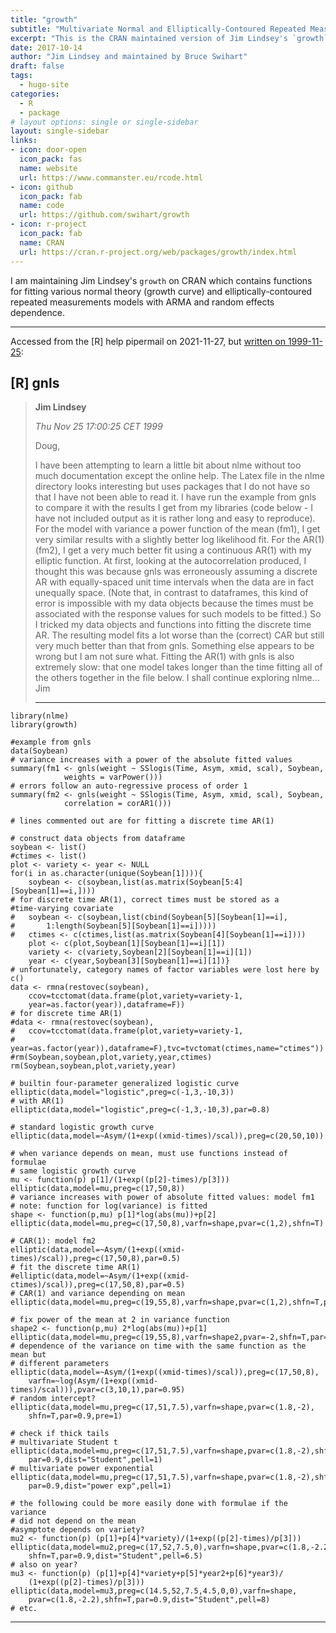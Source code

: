 ```yaml
---
title: "growth"
subtitle: "Multivariate Normal and Elliptically-Contoured Repeated Measurements Models"
excerpt: "This is the CRAN maintained version of Jim Lindsey's `growth`."
date: 2017-10-14
author: "Jim Lindsey and maintained by Bruce Swihart"
draft: false
tags:
  - hugo-site
categories:
  - R
  - package
# layout options: single or single-sidebar
layout: single-sidebar
links:
- icon: door-open
  icon_pack: fas
  name: website
  url: https://www.commanster.eu/rcode.html
- icon: github
  icon_pack: fab
  name: code
  url: https://github.com/swihart/growth
- icon: r-project
  icon_pack: fab
  name: CRAN
  url: https://cran.r-project.org/web/packages/growth/index.html
---
```


I am maintaining Jim Lindsey's `growth` on CRAN which contains functions for fitting various normal theory (growth curve) and elliptically-contoured repeated measurements models with ARMA and random effects dependence.

---


Accessed from the [R] help pipermail on 2021-11-27, but [written on 1999-11-25](https://stat.ethz.ch/pipermail/r-help/1999-November/005421.html):

## [R] gnls

> **Jim Lindsey**
>
> *Thu Nov 25 17:00:25 CET 1999*
>
> Doug,
>
>   I have been attempting to learn a little bit about nlme without too
> much documentation except the online help. The Latex file in the nlme
> directory looks interesting but uses packages that I do not have so
> that I have not been able to read it.
>   I have run the example from gnls to compare it with the results I
> get from my libraries (code below - I have not included output as it
> is rather long and easy to reproduce).
>   For the model with variance a power function of the mean (fm1), I
> get very similar results with a slightly better log likelihood fit.
>   For the AR(1) (fm2), I get a very much better fit using a continuous
> AR(1) with my elliptic function. At first, looking at the
> autocorrelation produced, I thought this was because gnls was
> erroneously assuming a discrete AR with equally-spaced unit time
> intervals when the data are in fact unequally space. (Note that, in
> contrast to dataframes, this kind of error is impossible with my data
> objects because the times must be associated with the response values
> for such models to be fitted.) So I tricked my data objects and
> functions into fitting the discrete time AR. The resulting model fits
> a lot worse than the (correct) CAR but still very much better than that
> from gnls. Something else appears to be wrong but I am not sure what.
>   Fitting the AR(1) with gnls is also extremely slow: that one model
> takes longer than the time fitting all of the others together in the
> file below.
>   I shall continue exploring nlme... Jim
>
> ---------------------------------------------------------------------------

````
library(nlme)
library(growth)

#example from gnls
data(Soybean)
# variance increases with a power of the absolute fitted values
summary(fm1 <- gnls(weight ~ SSlogis(Time, Asym, xmid, scal), Soybean,
            weights = varPower()))
# errors follow an auto-regressive process of order 1
summary(fm2 <- gnls(weight ~ SSlogis(Time, Asym, xmid, scal), Soybean,
            correlation = corAR1()))

# lines commented out are for fitting a discrete time AR(1)

# construct data objects from dataframe
soybean <- list()
#ctimes <- list()
plot <- variety <- year <- NULL
for(i in as.character(unique(Soybean[1]))){
	soybean <- c(soybean,list(as.matrix(Soybean[5:4][Soybean[1]==i,])))
# for discrete time AR(1), correct times must be stored as a
#time-varying covariate
#	soybean <- c(soybean,list(cbind(Soybean[5][Soybean[1]==i],
#		1:length(Soybean[5][Soybean[1]==i]))))
#	ctimes <- c(ctimes,list(as.matrix(Soybean[4][Soybean[1]==i])))
	plot <- c(plot,Soybean[1][Soybean[1]==i][1])
	variety <- c(variety,Soybean[2][Soybean[1]==i][1])
	year <- c(year,Soybean[3][Soybean[1]==i][1])}
# unfortunately, category names of factor variables were lost here by c()
data <- rmna(restovec(soybean),
	ccov=tcctomat(data.frame(plot,variety=variety-1,
	year=as.factor(year)),dataframe=F))
# for discrete time AR(1)
#data <- rmna(restovec(soybean),
#	ccov=tcctomat(data.frame(plot,variety=variety-1,
#	year=as.factor(year)),dataframe=F),tvc=tvctomat(ctimes,name="ctimes"))
#rm(Soybean,soybean,plot,variety,year,ctimes)
rm(Soybean,soybean,plot,variety,year)

# builtin four-parameter generalized logistic curve
elliptic(data,model="logistic",preg=c(-1,3,-10,3))
# with AR(1)
elliptic(data,model="logistic",preg=c(-1,3,-10,3),par=0.8)

# standard logistic growth curve
elliptic(data,model=~Asym/(1+exp((xmid-times)/scal)),preg=c(20,50,10))

# when variance depends on mean, must use functions instead of formulae
# same logistic growth curve
mu <- function(p) p[1]/(1+exp((p[2]-times)/p[3]))
elliptic(data,model=mu,preg=c(17,50,8))
# variance increases with power of absolute fitted values: model fm1
# note: function for log(variance) is fitted
shape <- function(p,mu) p[1]*log(abs(mu))+p[2]
elliptic(data,model=mu,preg=c(17,50,8),varfn=shape,pvar=c(1,2),shfn=T)

# CAR(1): model fm2
elliptic(data,model=~Asym/(1+exp((xmid-times)/scal)),preg=c(17,50,8),par=0.5)
# fit the discrete time AR(1)
#elliptic(data,model=~Asym/(1+exp((xmid-ctimes)/scal)),preg=c(17,50,8),par=0.5)
# CAR(1) and variance depending on mean
elliptic(data,model=mu,preg=c(19,55,8),varfn=shape,pvar=c(1,2),shfn=T,par=0.95)

# fix power of the mean at 2 in variance function
shape2 <- function(p,mu) 2*log(abs(mu))+p[1]
elliptic(data,model=mu,preg=c(19,55,8),varfn=shape2,pvar=-2,shfn=T,par=0.95)
# dependence of the variance on time with the same function as the mean but
# different parameters
elliptic(data,model=~Asym/(1+exp((xmid-times)/scal)),preg=c(17,50,8),
	varfn=~log(Asym/(1+exp((xmid-times)/scal))),pvar=c(3,10,1),par=0.95)
# random intercept?
elliptic(data,model=mu,preg=c(17,51,7.5),varfn=shape,pvar=c(1.8,-2),
	shfn=T,par=0.9,pre=1)

# check if thick tails
# multivariate Student t
elliptic(data,model=mu,preg=c(17,51,7.5),varfn=shape,pvar=c(1.8,-2),shfn=T,
	par=0.9,dist="Student",pell=1)
# multivariate power exponential
elliptic(data,model=mu,preg=c(17,51,7.5),varfn=shape,pvar=c(1.8,-2),shfn=T,
	par=0.9,dist="power exp",pell=1)

# the following could be more easily done with formulae if the variance
# did not depend on the mean
#asymptote depends on variety?
mu2 <- function(p) (p[1]+p[4]*variety)/(1+exp((p[2]-times)/p[3]))
elliptic(data,model=mu2,preg=c(17,52,7.5,0),varfn=shape,pvar=c(1.8,-2.2),
	shfn=T,par=0.9,dist="Student",pell=6.5)
# also on year?
mu3 <- function(p) (p[1]+p[4]*variety+p[5]*year2+p[6]*year3)/
	(1+exp((p[2]-times)/p[3]))
elliptic(data,model=mu3,preg=c(14.5,52,7.5,4.5,0,0),varfn=shape,
	pvar=c(1.8,-2.2),shfn=T,par=0.9,dist="Student",pell=8)
# etc.
````

---
